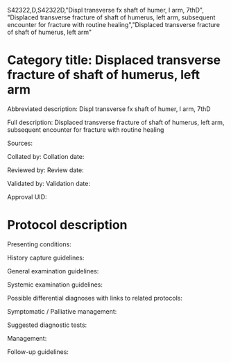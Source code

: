 S42322,D,S42322D,"Displ transverse fx shaft of humer, l arm, 7thD", "Displaced transverse fracture of shaft of humerus, left arm, subsequent encounter for fracture with routine healing","Displaced transverse fracture of shaft of humerus, left arm"
# Category title: Displaced transverse fracture of shaft of humerus, left arm

Abbreviated description: Displ transverse fx shaft of humer, l arm, 7thD

Full description: Displaced transverse fracture of shaft of humerus, left arm, subsequent encounter for fracture with routine healing

Sources:

Collated by:
Collation date:

Reviewed by:
Review date:

Validated by:
Validation date:

Approval UID:

# Protocol description

Presenting conditions:

History capture guidelines:

General examination guidelines:

Systemic examination guidelines:

Possible differential diagnoses with links to related protocols:

Symptomatic / Palliative management:

Suggested diagnostic tests:

Management:

Follow-up guidelines:
